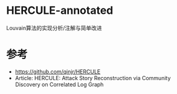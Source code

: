 # HERCULE-annotated
Louvain算法的实现分析/注解与简单改进

# 参考
- https://github.com/qinjr/HERCULE
- Article: HERCULE: Attack Story Reconstruction via Community Discovery on Correlated Log Graph
